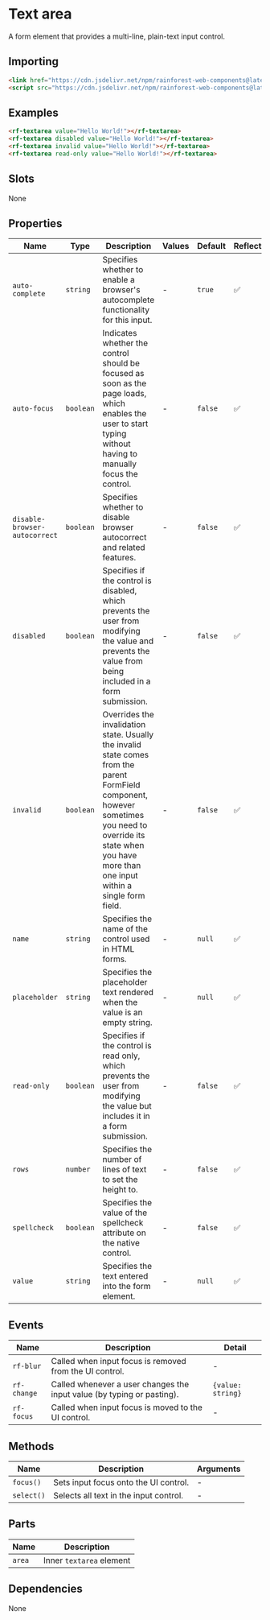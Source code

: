 # Text area

A form element that provides a multi-line, plain-text input control.

## Importing

``` html
<link href="https://cdn.jsdelivr.net/npm/rainforest-web-components@latest/rainforest.css" rel="stylesheet">
<script src="https://cdn.jsdelivr.net/npm/rainforest-web-components@latest/components/textarea.js" type="module"></script>
```

## Examples

``` html
<rf-textarea value="Hello World!"></rf-textarea>
<rf-textarea disabled value="Hello World!"></rf-textarea>
<rf-textarea invalid value="Hello World!"></rf-textarea>
<rf-textarea read-only value="Hello World!"></rf-textarea>
```

## Slots

None

## Properties

| Name | Type | Description | Values | Default | Reflects |
| --- | --- | --- | --- | --- | --- |
| `auto-complete` | `string` | Specifies whether to enable a browser's autocomplete functionality for this input. | - | `true` | ✅ |
| `auto-focus` | `boolean` | Indicates whether the control should be focused as soon as the page loads, which enables the user to start typing without having to manually focus the control. | - | `false` | ✅ |
| `disable-browser-autocorrect` | `boolean` | Specifies whether to disable browser autocorrect and related features. | - | `false` | ✅ |
| `disabled` | `boolean` | Specifies if the control is disabled, which prevents the user from modifying the value and prevents the value from being included in a form submission. | - | `false` | ✅ |
| `invalid` | `boolean` | Overrides the invalidation state. Usually the invalid state comes from the parent FormField component, however sometimes you need to override its state when you have more than one input within a single form field. | - | `false` | ✅ |
| `name` | `string` | Specifies the name of the control used in HTML forms. | - | `null` | ✅ |
| `placeholder` | `string` | Specifies the placeholder text rendered when the value is an empty string. | - | `null` | ✅ |
| `read-only` | `boolean` | Specifies if the control is read only, which prevents the user from modifying the value but includes it in a form submission. | - | `false` | ✅ |
| `rows` | `number` | Specifies the number of lines of text to set the height to. | - | `false` | ✅ |
| `spellcheck` | `boolean` | Specifies the value of the spellcheck attribute on the native control. | - | `false` | ✅ |
| `value` | `string` | Specifies the text entered into the form element. | - | `null` | ✅ | 

## Events

| Name | Description | Detail |
| --- | --- | --- |
| `rf-blur` | Called when input focus is removed from the UI control. | - |
| `rf-change` | Called whenever a user changes the input value (by typing or pasting). | `{value: string}` |
| `rf-focus` | Called when input focus is moved to the UI control. | - |

## Methods

| Name | Description | Arguments |
| --- | --- | --- |
| `focus()` | Sets input focus onto the UI control. | - |
| `select()` | Selects all text in the input control. | - |

## Parts

| Name | Description |
| --- | --- |
| `area` | Inner `textarea` element |

## Dependencies

None
